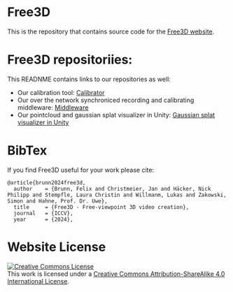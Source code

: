 # Free3D

This is the repository that contains source code for the [Free3D website](https://hfu-dm-free3d.github.io/free3d.github.io/).

# Free3D repositoriies:

This READNME contains links to our repositories as well:

- Our calibration tool: [Calibrator](https://github.com/HFU-DM-free3D/calibrating)
- Our over the network synchroniced recording and calibrating middleware: [Middleware](https://github.com/HFU-DM-free3D/RecorderOperator)
- Our pointcloud and gaussian splat visualizer in Unity: [Gaussian splat visualizer in Unity](https://github.com/HFU-DM-free3D/UnityGaussianSplatting)

# BibTex

If you find Free3D useful for your work please cite:
```
@article{brunn2024free3d,
  author    = {Brunn, Felix and Christmeier, Jan and Häcker, Nick Philipp and Stempfle, Laura Christin and Willmanm, Lukas and Zakowski, Simon and Hahne, Prof. Dr. Uwe},
  title     = {Free3D - Free-viewpoint 3D video creation},
  journal   = {ICCV},
  year      = {2024},
```

# Website License
<a rel="license" href="http://creativecommons.org/licenses/by-sa/4.0/"><img alt="Creative Commons License" style="border-width:0" src="https://i.creativecommons.org/l/by-sa/4.0/88x31.png" /></a><br />This work is licensed under a <a rel="license" href="http://creativecommons.org/licenses/by-sa/4.0/">Creative Commons Attribution-ShareAlike 4.0 International License</a>.
